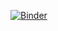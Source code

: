 [![Binder](https://mybinder.org/badge_logo.svg)](https://mybinder.org/v2/gh/geoinfobyran/demo/master)
